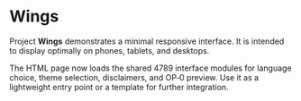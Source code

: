 # Wings

Project **Wings** demonstrates a minimal responsive interface. It is intended to display optimally on phones, tablets, and desktops.

The HTML page now loads the shared 4789 interface modules for language choice, theme selection, disclaimers, and OP‑0 preview. Use it as a lightweight entry point or a template for further integration.
